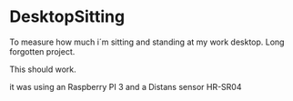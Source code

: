 # DesktopSitting
To measure how much i´m sitting and standing at my work desktop.
Long forgotten project.

This should work.

it was using an Raspberry PI 3 and a Distans sensor HR-SR04

